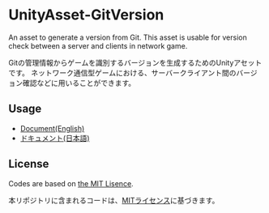 # UnityAsset-GitVersion

An asset to generate a version from Git.
This asset is usable for version check between a server and clients in network game.

Gitの管理情報からゲームを識別するバージョンを生成するためのUnityアセットです。
ネットワーク通信型ゲームにおける、サーバークライアント間のバージョン確認などに用いることができます。

## Usage

- [Document(English)](Assets/PlanetaGameLabo/GitVersion/README.md)
- [ドキュメント(日本語)](Assets/PlanetaGameLabo/GitVersion/README_jp.md)

## License

Codes are based on [the MIT Lisence](LICENSE).

本リポジトリに含まれるコードは、[MITライセンス](LICENSE)に基づきます。
